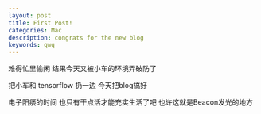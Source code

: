 ```yaml
---
layout: post
title: First Post!
categories: Mac
description: congrats for the new blog
keywords: qwq
---
```


难得忙里偷闲 结果今天又被小车的环境弄破防了

把小车和 tensorflow 扔一边 今天把blog搞好

电子阳痿的时间 也只有干点活才能充实生活了吧 也许这就是Beacon发光的地方
